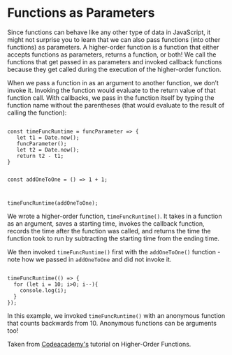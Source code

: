 <h1>Functions as Parameters</h1>
<p>Since functions can behave like any other type of data in JavaScript, it might not surprise you to learn that we can also pass functions (into other functions) as parameters. A higher-order function is a function that either accepts functions as parameters, returns a function, or both! We call the functions that get passed in as parameters and invoked callback functions because they get called during the execution of the higher-order function.</p>

When we pass a function in as an argument to another function, we don’t invoke it. Invoking the function would evaluate to the return value of that function call. With callbacks, we pass in the function itself by typing the function name without the parentheses (that would evaluate to the result of calling the function):

<code>
const timeFuncRuntime = funcParameter => {
   let t1 = Date.now();
   funcParameter();
   let t2 = Date.now();
   return t2 - t1;
}
 
const addOneToOne = () => 1 + 1;
 
timeFuncRuntime(addOneToOne);
</code>

<p>We wrote a higher-order function, <code>timeFuncRuntime()</code>. It takes in a function as an argument, saves a starting time, invokes the callback function, records the time after the function was called, and returns the time the function took to run by subtracting the starting time from the ending time.</p>

<p>We then invoked <code>timeFuncRuntime()</code> first with the <code>addOneToOne()</code> function - note how we passed in <code>addOneToOne</code> and did not invoke it.</p>

<code>
timeFuncRuntime(() => {
  for (let i = 10; i>0; i--){
    console.log(i);
  }
});
</code>

<p>
In this example, we invoked <code>timeFuncRuntime()</code> with an anonymous function that counts backwards from 10. Anonymous functions can be arguments too!
</p>

Taken from [Codeacademy's](https://www.codecademy.com/courses/introduction-to-javascript/lessons/higher-order-functions/exercises/functions-as-parameters) tutorial on Higher-Order Functions.
